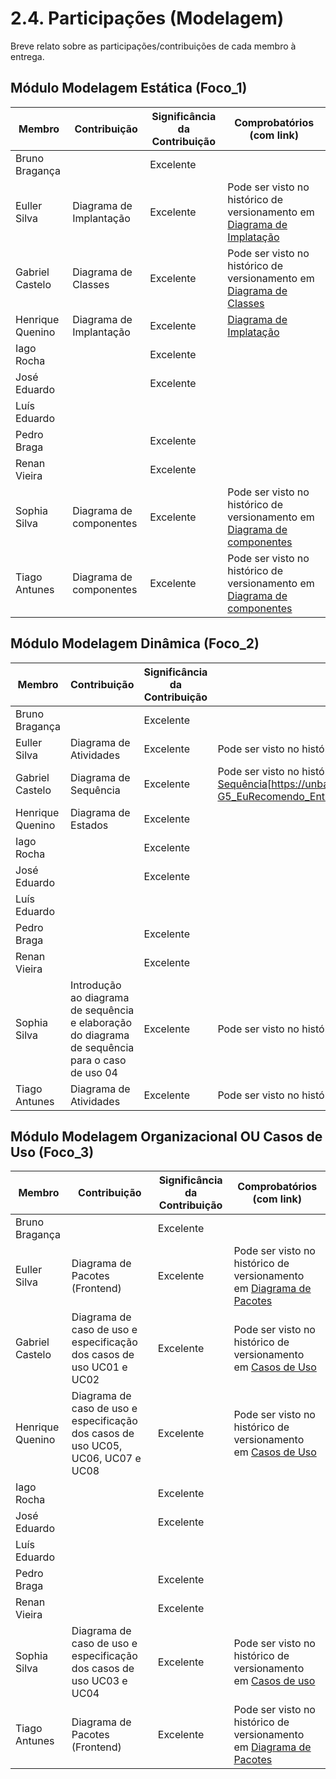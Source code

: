 # 2.4. Participações (Modelagem)

Breve relato sobre as participações/contribuições de cada membro à entrega.

## Módulo Modelagem Estática (Foco_1)

| Membro         | Contribuição  | Significância da Contribuição | Comprobatórios (com link) |
| ---------------- | ------------- | ------------------------- |  ----------------------------------------------- |
| Bruno Bragança || Excelente |  |
| Euller Silva | Diagrama de Implantação | Excelente | Pode ser visto no histórico de versionamento em [Diagrama de Implatação](https://unbarqdsw2025-2-turma01.github.io/2025.2-T01-G5_EuRecomendo_Entrega_02/#/Modelagem/2.1.1.DiagramaDeImplantacao) |
| Gabriel Castelo | Diagrama de Classes | Excelente |Pode ser visto no histórico de versionamento em [Diagrama de Classes](./Modelagem/2.1.3.DiagramaDeClassesUML)|
| Henrique Quenino | Diagrama de Implantação | Excelente |[Diagrama de Implatação](https://unbarqdsw2025-2-turma01.github.io/2025.2-T01-G5_EuRecomendo_Entrega_02/#/Modelagem/2.1.1.DiagramaDeImplantacao)|
| Iago Rocha | | Excelente ||
| José Eduardo |  | Excelente | |
| Luís Eduardo | | |  |
| Pedro Braga | | Excelente | |
| Renan Vieira |  | Excelente |  |
| Sophia Silva | Diagrama de componentes | Excelente | Pode ser visto no histórico de versionamento em [Diagrama de componentes](https://unbarqdsw2025-2-turma01.github.io/2025.2-T01-G5_EuRecomendo_Entrega_02/#/Modelagem/2.1.2.DiagramaDeComponentes) |
| Tiago Antunes | Diagrama de componentes | Excelente | Pode ser visto no histórico de versionamento em [Diagrama de componentes](https://unbarqdsw2025-2-turma01.github.io/2025.2-T01-G5_EuRecomendo_Entrega_02/#/Modelagem/2.1.2.DiagramaDeComponentes?id=hist%c3%b3rico-de-versionamento) |



## Módulo Modelagem Dinâmica (Foco_2)

| Membro         | Contribuição  | Significância da Contribuição | Comprobatórios (com link) |
| ---------------- | ------------- | ------------------------- |  ----------------------------------------------- |
| Bruno Bragança || Excelente |  |
| Euller Silva | Diagrama de Atividades | Excelente | Pode ser visto no histórico de versionamento em [Diagrama de Atividades](https://unbarqdsw2025-2-turma01.github.io/2025.2-T01-G5_EuRecomendo_Entrega_02/#/Modelagem/2.2.2.DiagramaDeAtividades?id=hist%c3%b3rico-de-versionamento) |
| Gabriel Castelo | Diagrama de Sequência | Excelente |Pode ser visto no histórico de versionamento em [Diagrama de Sequência](https://unbarqdsw2025-2-turma01.github.io/2025.2-T01-G5_EuRecomendo_Entrega_02/#/Modelagem/2.2.1.DiagramaDeSequencia)[https://unbarqdsw2025-2-turma01.github.io/2025.2-T01-G5_EuRecomendo_Entrega_02/#/Modelagem/2.2.3.DiagramaDeEstados]|
| Henrique Quenino | Diagrama de Estados | Excelente ||
| Iago Rocha | | Excelente ||
| José Eduardo |  | Excelente | |
| Luís Eduardo | | |  |
| Pedro Braga | | Excelente | |
| Renan Vieira |  | Excelente |  |
| Sophia Silva | Introdução ao diagrama de sequência e elaboração do diagrama de sequência para o caso de uso 04 | Excelente | Pode ser visto no histórico de versionamento em [Diagrama de sequência](https://unbarqdsw2025-2-turma01.github.io/2025.2-T01-G5_EuRecomendo_Entrega_02/#/Modelagem/2.2.1.DiagramaDeSequencia) |
| Tiago Antunes | Diagrama de Atividades | Excelente | Pode ser visto no histórico de versionamento em [Diagrama de Atividades](https://unbarqdsw2025-2-turma01.github.io/2025.2-T01-G5_EuRecomendo_Entrega_02/#/Modelagem/2.2.2.DiagramaDeAtividades?id=hist%c3%b3rico-de-versionamento) |


## Módulo Modelagem Organizacional OU Casos de Uso (Foco_3)
| Membro         | Contribuição  | Significância da Contribuição | Comprobatórios (com link) |
| ---------------- | ------------- | ------------------------- |  ----------------------------------------------- |
| Bruno Bragança || Excelente |  |
| Euller Silva | Diagrama de Pacotes (Frontend) | Excelente | Pode ser visto no histórico de versionamento em [Diagrama de Pacotes](https://unbarqdsw2025-2-turma01.github.io/2025.2-T01-G5_EuRecomendo_Entrega_02/#/Modelagem/2.3.1.DiagramaDePacotes?id=hist%c3%b3rico-de-versionamento) |
| Gabriel Castelo | Diagrama de caso de uso e especificação dos casos de uso UC01 e UC02| Excelente |Pode ser visto no histórico de versionamento em [Casos de Uso](https://unbarqdsw2025-2-turma01.github.io/2025.2-T01-G5_EuRecomendo_Entrega_02/#/Modelagem/2.3.1.CasosDeUso)|
| Henrique Quenino | Diagrama de caso de uso e especificação dos casos de uso UC05, UC06, UC07 e UC08| Excelente |Pode ser visto no histórico de versionamento em [Casos de Uso](https://unbarqdsw2025-2-turma01.github.io/2025.2-T01-G5_EuRecomendo_Entrega_02/#/Modelagem/2.3.1.CasosDeUso)|
| Iago Rocha | | Excelente ||
| José Eduardo |  | Excelente | |
| Luís Eduardo | | |  |
| Pedro Braga | | Excelente | |
| Renan Vieira |  | Excelente |  |
| Sophia Silva | Diagrama de caso de uso e especificação dos casos de uso UC03 e UC04 | Excelente |     Pode ser visto no histórico de versionamento em [Casos de uso](https://unbarqdsw2025-2-turma01.github.io/2025.2-T01-G5_EuRecomendo_Entrega_02/#/Modelagem/2.3.1.CasosDeUso)|
| Tiago Antunes | Diagrama de Pacotes (Frontend) | Excelente | Pode ser visto no histórico de versionamento em [Diagrama de Pacotes](https://unbarqdsw2025-2-turma01.github.io/2025.2-T01-G5_EuRecomendo_Entrega_02/#/Modelagem/2.3.1.DiagramaDePacotes?id=hist%c3%b3rico-de-versionamento) |
